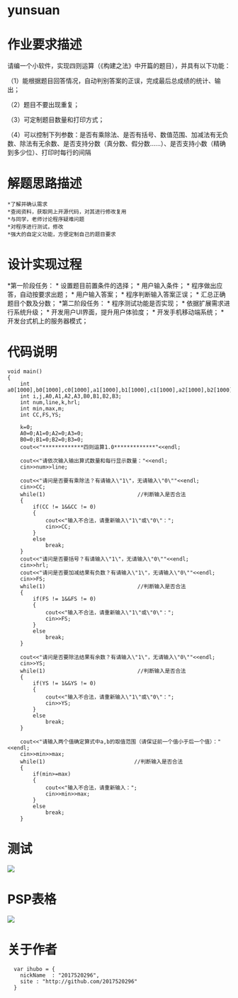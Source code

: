 # yunsuan
# 作业要求描述
请编一个小软件，实现四则运算（《构建之法》中开篇的题目），并具有以下功能：

（1）能根据题目回答情况，自动判别答案的正误，完成最后总成绩的统计、输出；

（2）题目不要出现重复；

（3）可定制题目数量和打印方式；

（4）可以控制下列参数：是否有乘除法、是否有括号、数值范围、加减法有无负数、除法有无余数、是否支持分数（真分数、假分数......）、是否支持小数（精确到多少位）、打印时每行的间隔


# 解题思路描述


    *了解并确认需求
    *查阅资料，获取网上开源代码，对其进行修改复用
    *与同学，老师讨论程序疑难问题
    *对程序进行测试，修改
    *强大的自定义功能，方便定制自己的题目要求
# 设计实现过程


*第一阶段任务：
    *  设置题目前置条件的选择；
    *  用户输入条件；
    *  程序做出应答，自动按要求出题；
    *  用户输入答案；
    *  程序判断输入答案正误；
    *  汇总正确题目个数及分数；
*第二阶段任务：
    *  程序测试功能是否实现；
    *  依据扩展需求进行系统升级；
    *  开发用户UI界面，提升用户体验度；
    *  开发手机移动端系统；
    *  开发台式机上的服务器模式；

# 代码说明

```
void main()
{
    int a0[1000],b0[1000],c0[1000],a1[1000],b1[1000],c1[1000],a2[1000],b2[1000],c2[1000],a3[1000],b3[1000],c3[1000],C[1000],a,b,c;
    int i,j,A0,A1,A2,A3,B0,B1,B2,B3;
    int num,line,k,hrl;
    int min,max,m;
    int CC,FS,YS;

    k=0;
    A0=0;A1=0;A2=0;A3=0;
    B0=0;B1=0;B2=0;B3=0;
    cout<<"*************四则运算1.0*************"<<endl;
    
    cout<<"请依次输入输出算式数量和每行显示数量："<<endl;
    cin>>num>>line;
    
    cout<<"请问是否要有乘除法？有请输入\"1\"，无请输入\"0\""<<endl;
    cin>>CC;
    while(1)                             //判断输入是否合法
    {
        if(CC != 1&&CC != 0)
        {
            cout<<"输入不合法，请重新输入\"1\"或\"0\"：";
            cin>>CC;
        }
        else
            break;
    }
    cout<<"请问是否要括号？有请输入\"1\"，无请输入\"0\""<<endl;
    cin>>hrl;
    cout<<"请问是否要加减结果有负数？有请输入\"1\"，无请输入\"0\""<<endl;
    cin>>FS;
    while(1)                             //判断输入是否合法
    {
        if(FS != 1&&FS != 0)
        {
            cout<<"输入不合法，请重新输入\"1\"或\"0\"：";
            cin>>FS;
        }
        else
            break;
    }
    
    cout<<"请问是否要除法结果有余数？有请输入\"1\"，无请输入\"0\""<<endl;
    cin>>YS;
    while(1)                             //判断输入是否合法
    {
        if(YS != 1&&YS != 0)
        {
            cout<<"输入不合法，请重新输入\"1\"或\"0\"：";
            cin>>YS;
        }
        else
            break;
    }

    cout<<"请输入两个值确定算式中a,b的取值范围（请保证前一个值小于后一个值）："<<endl;
    cin>>min>>max;
    while(1)                            //判断输入是否合法
    {
        if(min>=max)
        {
            cout<<"输入不合法，请重新输入：";
            cin>>min>>max;
        }
        else
            break;
    }

```
# 测试
![](https://images2018.cnblogs.com/blog/1347932/201803/1347932-20180315191332980-1280454984.png)



# PSP表格
![](https://images2018.cnblogs.com/blog/1347932/201803/1347932-20180315191331908-1573410773.jpg)
# 关于作者

```
  var ihubo = {
    nickName  : "2017520296",
    site : "http://github.com/2017520296"
  }
```
